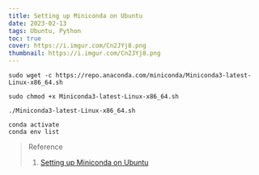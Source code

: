 ```yaml
---
title: Setting up Miniconda on Ubuntu
date: 2023-02-13
tags: Ubuntu, Python
toc: true
cover: https://i.imgur.com/Cn2JYj8.png
thumbnail: https://i.imgur.com/Cn2JYj8.png
---
```

```shell!
sudo wget -c https://repo.anaconda.com/miniconda/Miniconda3-latest-Linux-x86_64.sh
```
<!-- more -->
```shell!
sudo chmod +x Miniconda3-latest-Linux-x86_64.sh
```

```shell!
./Miniconda3-latest-Linux-x86_64.sh
```

```shell
conda activate
conda env list
```

> Reference
> 1. [Setting up Miniconda on Ubuntu](https://medium.com/featurepreneur/setting-up-miniconda-on-ubuntu-4bf6bece6f9b)